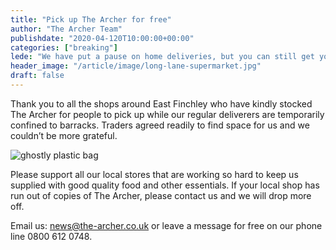 ```yaml
---
title: "Pick up The Archer for free"
author: "The Archer Team"
publishdate: "2020-04-120T10:00:00+00:00"
categories: ["breaking"]
lede: "We have put a pause on home deliveries, but you can still get your copy."
header_image: "/article/image/long-lane-supermarket.jpg"
draft: false
---
```


Thank you to all the shops around East Finchley who have kindly stocked The Archer for people to pick up while our regular deliverers are temporarily confined to barracks. Traders agreed readily to find space for us and we couldn’t be more grateful.

![ghostly plastic bag](/article/image/long-lane-supermarket.jpg)

Please support all our local stores that are working so hard to keep us supplied with good quality food and other essentials. If your local shop has run out of copies of The Archer, please contact us and we will drop more off.

Email us: news@the-archer.co.uk or leave a message for free on our phone line 0800 612 0748. 
